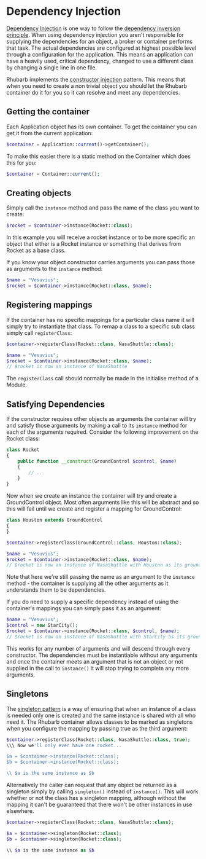 Dependency Injection
====================

[Dependency Injection](https://en.wikipedia.org/wiki/Dependency_injection) is one way to follow the
[dependency inversion principle](https://en.wikipedia.org/wiki/Dependency_inversion_principle). When using
dependency injection you aren't responsible for supplying the dependencies for an object, a broker or container
performs that task. The actual dependencies are configured at highest possible level through a configuration
for the application. This means an application can have a heavily used, critical dependency, changed to use a
different class by changing a single line in one file.

Rhubarb implements the [constructor injection](https://en.wikipedia.org/wiki/Dependency_injection#Constructor_injection)
pattern. This means that when you need to create a non trivial object you should let the Rhubarb container do it
for you so it can resolve and meet any dependencies.

## Getting the container

Each Application object has its own container. To get the container you can get it from the current application:

``` php
$container = Application::current()->getContainer();
```

To make this easier there is a static method on the Container which does this for you:

``` php
$container = Container::current();
```

## Creating objects

Simply call the `instance` method and pass the name of the class you want to create:

``` php
$rocket = $container->instance(Rocket::class);
```

In this example you will receive a rocket instance or to be more specific an object that either is a Rocket
instance or something that derives from Rocket as a base class.

If you know your object constructor carries arguments you can pass those as arguments to the `instance` method:

``` php
$name = "Vesuvius";
$rocket = $container->instance(Rocket::class, $name);
```

## Registering mappings

If the container has no specific mappings for a particular class name it will simply try to instantiate that
class. To remap a class to a specific sub class simply call `registerClass`:

``` php
$container->registerClass(Rocket::class, NasaShuttle::class);

$name = "Vesuvius";
$rocket = $container->instance(Rocket::class, $name);
// $rocket is now an instance of NasaShuttle
```

The `registerClass` call should normally be made in the initialise method of a Module.

## Satisfying Dependencies

If the constructor requires other objects as arguments the container will try and satisfy those arguments by
making a call to its `instance` method for each of the arguments required. Consider the following improvement
on the Rocket class:

``` php
class Rocket
{
    public function __construct(GroundControl $control, $name)
    {
        // ...
    }
}
```

Now when we create an instance the container will try and create a GroundControl object. Most often arguments
like this will be abstract and so this will fail until we create and register a mapping for GroundControl:

``` php
class Houston extends GroundControl
{
}

$container->registerClass(GroundControl::class, Houston::class);

$name = "Vesuvius";
$rocket = $container->instance(Rocket::class, $name);
// $rocket is now an instance of NasaShuttle with Houston as its ground controller.
```

Note that here we're still passing the name as an argument to the `instance` method - the container is
supplying all the other arguments as it understands them to be dependencies.

If you do need to supply a specific dependency instead of using the container's mappings you can simply
pass it as an argument:

``` php
$name = "Vesuvius";
$control = new StarCity();
$rocket = $container->instance(Rocket::class, $control, $name);
// $rocket is now an instance of NasaShuttle with StarCity as its ground controller...
```

This works for any number of arguments and will descend through every constructor. The dependencies must be
instantiable without any arguments and once the container meets an argument that is not an object or not supplied
in the call to `instance()` it will stop trying to complete any more arguments.

## Singletons

The [singleton pattern](https://en.wikipedia.org/wiki/Singleton_pattern) is a way of ensuring that when an instance
of a class is needed only one is created and the same instance is shared with all who need it. The Rhubarb
container allows classes to be marked as singletons when you configure the mapping by passing true as the third
argument:

``` php
$container->registerClass(Rocket::class, NasaShuttle::class, true);
\\\ Now we'll only ever have one rocket...

$a = $container->instance(Rocket::class);
$b = $container->instance(Rocket::class);

\\ $a is the same instance as $b
```

Alternatively the caller can request that any object be returned as a singleton simply by calling `singleton()`
instead of `instance()`. This will work whether or not the class has a singleton mapping, although without the
mapping it can't be guaranteed that there won't be other instances in use elsewhere.

``` php
$container->registerClass(Rocket::class, NasaShuttle::class);

$a = $container->singleton(Rocket::class);
$b = $container->singleton(Rocket::class);

\\ $a is the same instance as $b
```

